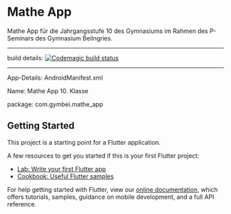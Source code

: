 # Mathe App

Mathe App für die Jahrgangsstufe 10 des Gymnasiums im Rahmen des P-Seminars des Gymnasium Beilngries.

-----

build details:
[![Codemagic build status](https://api.codemagic.io/apps/5e3834f95ed069001738f78e/5e3834f95ed069001738f78d/status_badge.svg)](https://codemagic.io/apps/5e3834f95ed069001738f78e/5e3834f95ed069001738f78d/latest_build)

-----
App-Details:
AndroidManifest.xml

Name: Mathe App 10. Klasse

package: com.gymbei.mathe_app

## Getting Started

This project is a starting point for a Flutter application.

A few resources to get you started if this is your first Flutter project:

- [Lab: Write your first Flutter app](https://flutter.dev/docs/get-started/codelab)
- [Cookbook: Useful Flutter samples](https://flutter.dev/docs/cookbook)

For help getting started with Flutter, view our
[online documentation](https://flutter.dev/docs), which offers tutorials,
samples, guidance on mobile development, and a full API reference.
